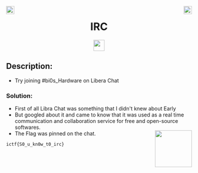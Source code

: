 <div><img align = "right" src = "https://img.shields.io/badge/Points-50%20-informational" height = 22>
<img align = "left" src = "https://img.shields.io/badge/Catagory-MISC-informational" height = 22>
</div
<br>
<div align="center"> <h1> IRC</h1> <img src = "https://img.shields.io/badge/Solved ✔️%20-brightgreen" height = 30>
</div>

## Description: 
- Try joining #bi0s_Hardware on Libera Chat

### Solution: 

- First of all Libra Chat was something that I didn't knew about Early
- But googled about it and came to know that it was used as a real time communication and collaboration service for free and open-source softwares.
- The Flag was pinned on the chat.
  <img src = "https://user-images.githubusercontent.com/100958162/176729753-abdda1bb-3481-4cef-b361-f750872ee27a.png" align = "right" width = "100" height = "100">


```
ictf{S0_u_kn0w_t0_irc}
```
